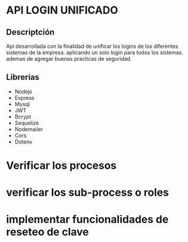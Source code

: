 # API LOGIN UNIFICADO 

## Descriptción

Api desarrollada con la finalidad de unificar los logins de los diferentes sistemas de la empresa.
aplicando un solo login para todos los sistemas. ademas de agregar buenas practicas de seguridad.

## Librerias
- Nodejs
- Express
- Mysql
- JWT
- Bcrypt
- Sequelize
- Nodemailer
- Cors
- Dotenv

# Verificar los procesos
# verificar los sub-process o roles
# implementar funcionalidades de reseteo de clave 